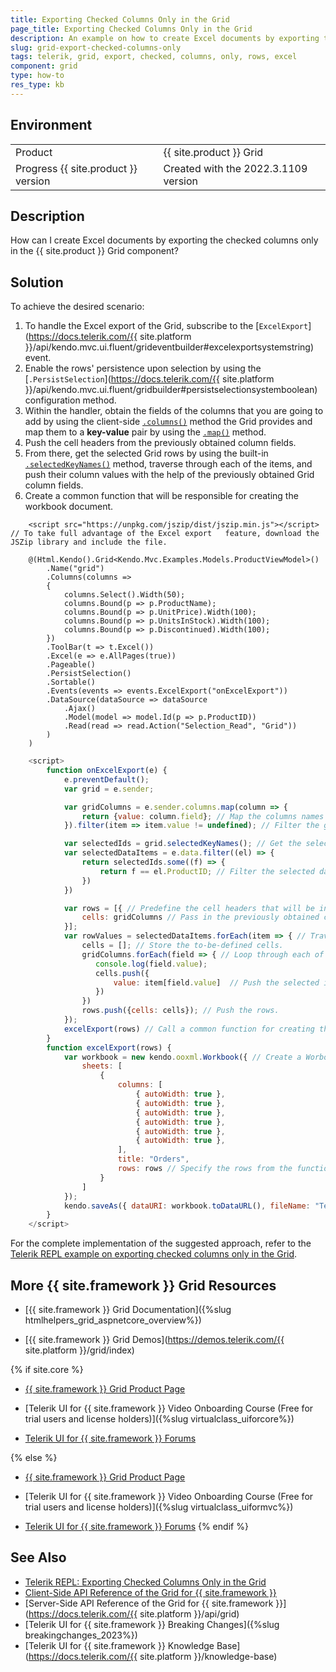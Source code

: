 ```yaml
---
title: Exporting Checked Columns Only in the Grid
page_title: Exporting Checked Columns Only in the Grid
description: An example on how to create Excel documents by exporting the checked columns only in the {{ site.product }} Grid.
slug: grid-export-checked-columns-only
tags: telerik, grid, export, checked, columns, only, rows, excel
component: grid
type: how-to
res_type: kb
---
```


## Environment

<table>
 <tr>
  <td>Product</td>
  <td>{{ site.product }} Grid</td>
 </tr>
 <tr>
  <td>Progress {{ site.product }} version</td>
  <td>Created with the 2022.3.1109 version</td>
 </tr>
</table>

## Description

How can I create Excel documents by exporting the checked columns only in the {{ site.product }} Grid component?


## Solution

To achieve the desired scenario:

1. To handle the Excel export of the Grid, subscribe to the [`ExcelExport`](https://docs.telerik.com/{{ site.platform }}/api/kendo.mvc.ui.fluent/grideventbuilder#excelexportsystemstring) event.
1. Enable the rows' persistence upon selection by using the [`.PersistSelection`](https://docs.telerik.com/{{ site.platform }}/api/kendo.mvc.ui.fluent/gridbuilder#persistselectionsystemboolean) configuration method.
1. Within the handler, obtain the fields of the columns that you are going to add by using the client-side [`.columns()`](https://docs.telerik.com/kendo-ui/api/javascript/ui/grid/configuration/columns) method the Grid provides and map them to a **key-value** pair by using the [`.map()`](https://api.jquery.com/jquery.map/) method. 
1. Push the cell headers from the previously obtained column fields.
1. From there, get the selected Grid rows by using the built-in [`.selectedKeyNames()`](https://docs.telerik.com/kendo-ui/api/javascript/ui/grid/methods/selectedkeynames) method, traverse through each of the items, and push their column values with the help of the previously obtained Grid column fields.
1. Create a common function that will be responsible for creating the workbook document.

```Index.cshtml
    <script src="https://unpkg.com/jszip/dist/jszip.min.js"></script> // To take full advantage of the Excel export   feature, download the JSZip library and include the file.

    @(Html.Kendo().Grid<Kendo.Mvc.Examples.Models.ProductViewModel>()
        .Name("grid")
        .Columns(columns =>
        {
            columns.Select().Width(50);
            columns.Bound(p => p.ProductName);
            columns.Bound(p => p.UnitPrice).Width(100);
            columns.Bound(p => p.UnitsInStock).Width(100);
            columns.Bound(p => p.Discontinued).Width(100);
        })
        .ToolBar(t => t.Excel())
        .Excel(e => e.AllPages(true))
        .Pageable()
        .PersistSelection()
        .Sortable()
        .Events(events => events.ExcelExport("onExcelExport"))
        .DataSource(dataSource => dataSource
            .Ajax()
            .Model(model => model.Id(p => p.ProductID))
            .Read(read => read.Action("Selection_Read", "Grid"))
        )
    )
```
```Script.js
    <script>
        function onExcelExport(e) {
            e.preventDefault();
            var grid = e.sender;

            var gridColumns = e.sender.columns.map(column => {
                return {value: column.field}; // Map the columns names to an object that will be later passed to the workbook rows.
            }).filter(item => item.value != undefined); // Filter the grid columns in order to remove the select row.

            var selectedIds = grid.selectedKeyNames(); // Get the selected rows.
            var selectedDataItems = e.data.filter((el) => {
                return selectedIds.some((f) => {
                    return f == el.ProductID; // Filter the selected data items based on the id field.
                })
            })

            var rows = [{ // Predefine the cell headers that will be included in the excel file.
                cells: gridColumns // Pass in the previously obtained columns.
            }];
            var rowValues = selectedDataItems.forEach(item => { // Traverse through each of the selected items.
                cells = []; // Store the to-be-defined cells.
                gridColumns.forEach(field => { // Loop through each of the column fields.
                   console.log(field.value);
                   cells.push({
                       value: item[field.value]  // Push the selected item's respective column values.
                   })
                })
                rows.push({cells: cells}); // Push the rows.
            });
            excelExport(rows) // Call a common function for creating the excel workbook whilst passing the previosly pushed rows.
        }
        function excelExport(rows) {
            var workbook = new kendo.ooxml.Workbook({ // Create a Worbook.
                sheets: [
                    {
                        columns: [
                            { autoWidth: true },
                            { autoWidth: true },
                            { autoWidth: true },
                            { autoWidth: true },
                            { autoWidth: true },
                            { autoWidth: true },
                        ],
                        title: "Orders",
                        rows: rows // Specify the rows from the function argument.
                    }
                ]
            });
            kendo.saveAs({ dataURI: workbook.toDataURL(), fileName: "Test.xlsx" }); // Export the Excel file.
        }
    </script>
```

For the complete implementation of the suggested approach, refer to the [Telerik REPL example on exporting checked columns only in the Grid](https://netcorerepl.telerik.com/cclcYfFd35PFgwhC55).

## More {{ site.framework }} Grid Resources

* [{{ site.framework }} Grid Documentation]({%slug htmlhelpers_grid_aspnetcore_overview%})

* [{{ site.framework }} Grid Demos](https://demos.telerik.com/{{ site.platform }}/grid/index)

{% if site.core %}
* [{{ site.framework }} Grid Product Page](https://www.telerik.com/aspnet-core-ui/grid)

* [Telerik UI for {{ site.framework }} Video Onboarding Course (Free for trial users and license holders)]({%slug virtualclass_uiforcore%})

* [Telerik UI for {{ site.framework }} Forums](https://www.telerik.com/forums/aspnet-core-ui)

{% else %}
* [{{ site.framework }} Grid Product Page](https://www.telerik.com/aspnet-mvc/grid)

* [Telerik UI for {{ site.framework }} Video Onboarding Course (Free for trial users and license holders)]({%slug virtualclass_uiformvc%})

* [Telerik UI for {{ site.framework }} Forums](https://www.telerik.com/forums/aspnet-mvc)
{% endif %}

## See Also

* [Telerik REPL: Exporting Checked Columns Only in the Grid](https://netcorerepl.telerik.com/cclcYfFd35PFgwhC55)
* [Client-Side API Reference of the Grid for {{ site.framework }}](https://docs.telerik.com/kendo-ui/api/javascript/ui/grid)
* [Server-Side API Reference of the Grid for {{ site.framework }}](https://docs.telerik.com/{{ site.platform }}/api/grid)
* [Telerik UI for {{ site.framework }} Breaking Changes]({%slug breakingchanges_2023%})
* [Telerik UI for {{ site.framework }} Knowledge Base](https://docs.telerik.com/{{ site.platform }}/knowledge-base)
